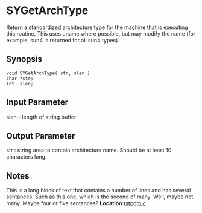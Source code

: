 # SYGetArchType
Return a standardized architecture type for the machine that is executing this routine.  This uses uname where possible, but may modify the name (for example, sun4 is returned for all sun4 types). 
## Synopsis
```
void SYGetArchType( str, slen )
char *str;
int  slen;
```

## Input Parameter
slen - length of string buffer

## Output Parameter

str 
: string area to contain architecture name.  Should be at least 
10 characters long.



## Notes
This is a long block of text that contains a number of lines
and has several sentances.  Such as this one, which is the
second of many.  Well, maybe not many.  Maybe four or
five sentances?
**Location:**<A HREF="../../../../tstpgm.c#SYGetArchType">tstpgm.c</A>
